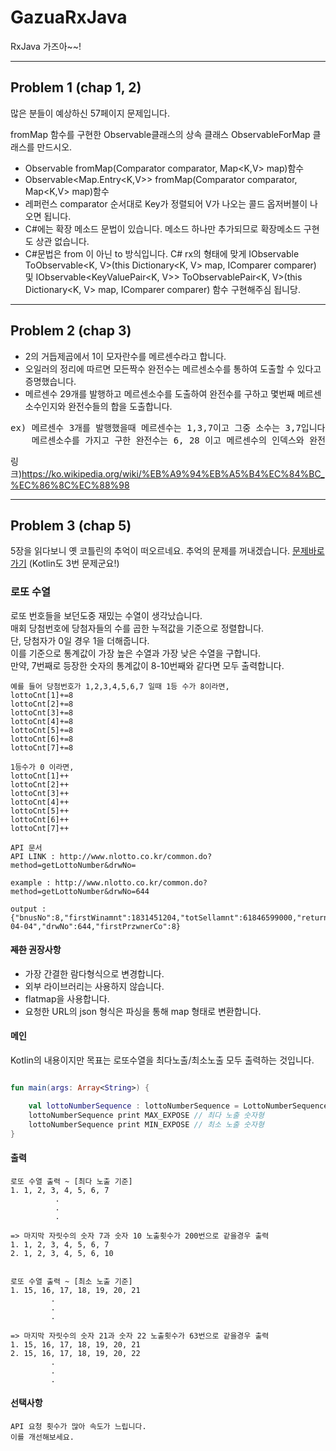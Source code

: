 # GazuaRxJava
RxJava 가즈아~~!

---
## Problem 1 (chap 1, 2)

많은 분들이 예상하신 57페이지 문제입니다.

fromMap 함수를 구현한 Observable클래스의 상속 클래스 ObservableForMap 클래스를 만드시오.

- Observable<V> fromMap(Comparator<K> comparator, Map<K,V> map)함수
- Observable<Map.Entry<K,V>> fromMap(Comparator<K> comparator, Map<K,V> map)함수
- 레퍼런스 comparator 순서대로 Key가 정렬되어 V가 나오는 콜드 옵저버블이 나오면 됩니다.
- C#에는 확장 메소드 문법이 있습니다. 메소드 하나만 추가되므로 확장메소드 구현도 상관 없습니다.
- C#문법은 from 이 아닌 to 방식입니다. C# rx의 형태에 맞게 IObservable<V> ToObservable<K, V>(this Dictionary<K, V> map, IComparer<K> comparer) 및 
IObservable<KeyValuePair<K, V>> ToObservablePair<K, V>(this Dictionary<K, V> map, IComparer<K> comparer) 함수 구현해주심 됩니당.

---
## Problem 2 (chap 3)

- 2의 거듭제곱에서 1이 모자란수를 메르센수라고 합니다.
- 오일러의 정리에 따르면 모든짝수 완전수는 메르센소수를 통하여 도출할 수 있다고 증명했습니다.
- 메르센수 29개를 발행하고 메르센소수를 도출하여 완전수를 구하고 몇번째 메르센소수인지와 완전수들의 합을 도출합니다.
<pre>
ex) 메르센수 3개를 발행했을때 메르센수는 1,3,7이고 그중 소수는 3,7입니다.
    메르센소수를 가지고 구한 완전수는 6, 28 이고 메르센수의 인덱스와 완전수의 합은 2+3+6+28 = 39입니다.
</pre>
링크)https://ko.wikipedia.org/wiki/%EB%A9%94%EB%A5%B4%EC%84%BC_%EC%86%8C%EC%88%98

---
## Problem 3 (chap 5)

5장을 읽다보니 옛 코틀린의 추억이 떠오르네요.
추억의 문제를 꺼내겠습니다. [문제바로가기](https://github.com/potea/m_kotlin/blob/master/problem3/problem.md)
(Kotlin도 3번 문제군요!)

### 로또 수열

로또 번호들을 보던도중 재밌는 수열이 생각났습니다.<br>
매회 당첨번호에 당첨자들의 수를 곱한 누적값을 기준으로 정렬합니다.<br>
단, 당첨자가 0일 경우 1을 더해줍니다.<br>
이를 기준으로 통계값이 가장 높은 수열과 가장 낮은 수열을 구합니다.<br>
만약, 7번째로 등장한 숫자의 통계값이 8-10번째와 같다면 모두 출력합니다.

```text
예를 들어 당첨번호가 1,2,3,4,5,6,7 일때 1등 수가 8이라면,
lottoCnt[1]+=8
lottoCnt[2]+=8
lottoCnt[3]+=8
lottoCnt[4]+=8
lottoCnt[5]+=8
lottoCnt[6]+=8
lottoCnt[7]+=8

1등수가 0 이라면,
lottoCnt[1]++
lottoCnt[2]++
lottoCnt[3]++
lottoCnt[4]++
lottoCnt[5]++
lottoCnt[6]++
lottoCnt[7]++

API 문서 
API LINK : http://www.nlotto.co.kr/common.do?method=getLottoNumber&drwNo=

example : http://www.nlotto.co.kr/common.do?method=getLottoNumber&drwNo=644

output : {"bnusNo":8,"firstWinamnt":1831451204,"totSellamnt":61846599000,"returnValue":"success","drwtNo3":17,"drwtNo2":13,"drwtNo1":5,"drwtNo6":36,"drwtNo5":28,"drwtNo4":23,"drwNoDate":"2015-04-04","drwNo":644,"firstPrzwnerCo":8}
```

#### ~~제한~~ 권장사항

* 가장 간결한 람다형식으로 변경합니다.
* 외부 라이브러리는 사용하지 않습니다.
* flatmap을 사용합니다.
* 요청한 URL의 json 형식은 파싱을 통해 map 형태로 변환합니다.

#### 메인

Kotlin의 내용이지만 목표는 로또수열을 최다노출/최소노출 모두 출력하는 것입니다.

```kotlin

fun main(args: Array<String>) {

    val lottoNumberSequence : lottoNumberSequence = LottoNumberSequence()
    lottoNumberSequence print MAX_EXPOSE // 최다 노출 숫자형
    lottoNumberSequence print MIN_EXPOSE // 최소 노출 숫자형
}

```


#### 출력
```text
로또 수열 출력 ~ [최다 노출 기준]
1. 1, 2, 3, 4, 5, 6, 7 
          .
          .
          .
          
=> 마지막 자릿수의 숫자 7과 숫자 10 노출횟수가 200번으로 같을경우 출력
1. 1, 2, 3, 4, 5, 6, 7 
2. 1, 2, 3, 4, 5, 6, 10
          
 
로또 수열 출력 ~ [최소 노출 기준]
1. 15, 16, 17, 18, 19, 20, 21 
         .
         .
         .
 
=> 마지막 자릿수의 숫자 21과 숫자 22 노출횟수가 63번으로 같을경우 출력
1. 15, 16, 17, 18, 19, 20, 21 
2. 15, 16, 17, 18, 19, 20, 22
         .
         .
         .

```

#### 선택사항
```text
API 요청 횟수가 많아 속도가 느립니다.
이를 개선해보세요.
```



